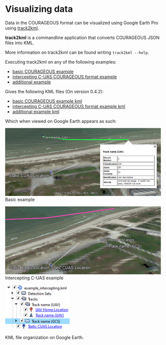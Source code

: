 # Visualizing data
Data in the COURAGEOUS format can be visualized using Google Earth Pro
using [track2kml](https://grvc.us.es/courageous/).

**track2kml** is a commandline application that converts COURAGEOUS JSON files
into KML.

More information on track2kml can be found writing `track2kml --help`.

Executing track2kml on any of the following examples:
- [basic COURAGEOUS example](../res/example_basic.json)
- [intercepting C-UAS COURAGEOUS format example](../res/example_intercepting.json)
- [additional example](../res/test_data.json) 

Gives the following KML files (On version 0.4.2):
- [basic COURAGEOUS example kml](../res/example_basic.kml) 
- [intercepting C-UAS COURAGEOUS format example kml](../res/example_intercepting.kml)
- [additional example kml](../res/test_data.kml) 

Which when viewed on Google Earth appears as such:

![alt text](../res/track_1.png)
Basic example

![alt text](../res/track_gcs.png)
Intercepting C-UAS example

![alt text](../res/ge_file_window.png)

KML file organization on Google Earth.











